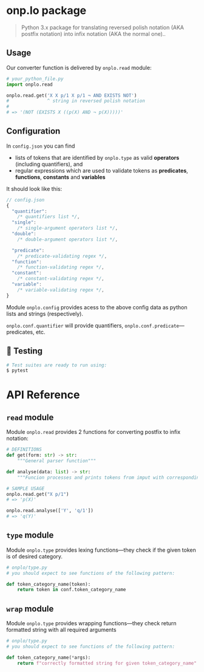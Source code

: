 # onp.lo package

> Python 3.x package for translating reversed polish notation (AKA postfix notation)
> into infix notation (AKA the normal one)..

## Usage

Our converter function is delivered by `onplo.read` module:

```py
# your_python_file.py
import onplo.read

onplo.read.get('X X p/1 X p/1 ¬ AND EXISTS NOT')
#              ^ string in reversed polish notation
#
# => '(NOT (EXISTS X ((p(X) AND ¬ p(X)))))'
```

## Configuration

In `config.json` you can find

- lists of tokens that are identified by `onplo.type`
  as valid **operators** (including quantifiers), and
- regular expressions which are used to validate tokens as **predicates**, **functions**, **constants** and **variables**

It should look like this:

```js
// config.json
{
  "quantifier":
    /* quantifiers list */,
  "single":
    /* single-argument operators list */,
  "double":
    /* double-argument operators list */,

  "predicate":
    /* predicate-validating regex */,
  "function":
    /* function-validating regex */,
  "constant":
    /* constant-validating regex */,
  "variable":
    /* variable-validating regex */,
}
```

Module `onplo.config` provides acess to the above config data
as python lists and strings (respectively).

`onplo.conf.quantifier` will provide quantifiers,
`onplo.conf.predicate`—predicates,
etc.

## 🚧 Testing

```sh
# Test suites are ready to run using:
$ pytest
```

# API Reference

## `read` module

Module `onplo.read` provides 2 functions for converting postfix to infix notation:

```py
# DEFINITIONS
def get(form: str) -> str:
    """General parser function"""

def analyse(data: list) -> str:
    """Funcion processes and prints tokens from imput with corresponding types."""

# SAMPLE USAGE
onplo.read.get("X p/1")
# => 'p(X)'

onplo.read.analyse(['Y', 'q/1'])
# => 'q(Y)'
```

## `type` module

Module `onplo.type` provides lexing
functions—they check if the given token is of desired category.

```py
# onplo/type.py
# you should expect to see functions of the following pattern:

def token_category_name(token):
    return token in conf.token_category_name
```

## `wrap` module

Module `onplo.type` provides wrapping
functions—they check return formatted string with all
required arguments

```py
# onplo/type.py
# you should expect to see functions of the following pattern:

def token_category_name(*args):
    return f"correctly formatted string for given token_category_name"
```
